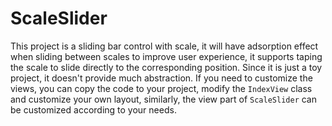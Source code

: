 # ScaleSlider

This project is a sliding bar control with scale, it will have adsorption effect when sliding between scales to improve user experience, it supports taping the scale to slide directly to the corresponding position. Since it is just a toy project, it doesn't provide much abstraction. If you need to customize the views, you can copy the code to your project, modify the `IndexView` class and customize your own layout, similarly, the view part of `ScaleSlider` can be customized according to your needs.
